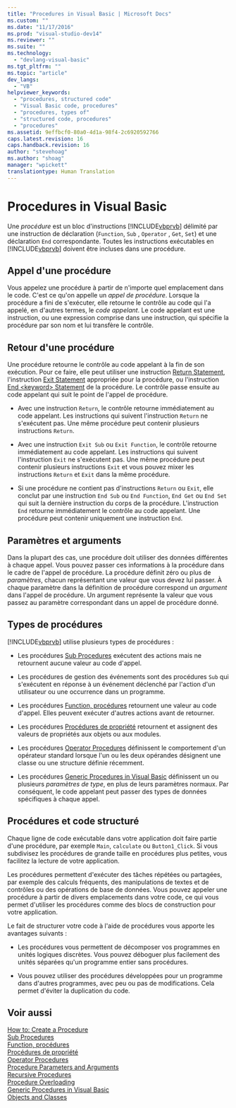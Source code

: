 ```yaml
---
title: "Procedures in Visual Basic | Microsoft Docs"
ms.custom: ""
ms.date: "11/17/2016"
ms.prod: "visual-studio-dev14"
ms.reviewer: ""
ms.suite: ""
ms.technology: 
  - "devlang-visual-basic"
ms.tgt_pltfrm: ""
ms.topic: "article"
dev_langs: 
  - "VB"
helpviewer_keywords: 
  - "procedures, structured code"
  - "Visual Basic code, procedures"
  - "procedures, types of"
  - "structured code, procedures"
  - "procedures"
ms.assetid: 9effbcf0-80a0-4d1a-98f4-2c6920592766
caps.latest.revision: 16
caps.handback.revision: 16
author: "stevehoag"
ms.author: "shoag"
manager: "wpickett"
translationtype: Human Translation
---
```

# Procedures in Visual Basic
Une *procédure* est un bloc d'instructions [!INCLUDE[vbprvb](../../../../csharp/programming-guide/concepts/linq/includes/vbprvb_md.md)] délimité par une instruction de déclaration \(`Function`, `Sub` , `Operator` , `Get`,  `Set`\) et une déclaration `End` correspondante.  Toutes les instructions exécutables en [!INCLUDE[vbprvb](../../../../csharp/programming-guide/concepts/linq/includes/vbprvb_md.md)] doivent être incluses dans une procédure.  
  
## Appel d'une procédure  
 Vous appelez une procédure à partir de n'importe quel emplacement dans le code.  C'est ce qu'on appelle un *appel de procédure*.  Lorsque la procédure a fini de s'exécuter, elle retourne le contrôle au code qui l'a appelé, en d'autres termes, le *code appelant*.  Le code appelant est une instruction, ou une expression comprise dans une instruction, qui spécifie la procédure par son nom et lui transfère le contrôle.  
  
## Retour d'une procédure  
 Une procédure retourne le contrôle au code appelant à la fin de son exécution.  Pour ce faire, elle peut utiliser une instruction [Return Statement](../../../../visual-basic/language-reference/statements/return-statement.md), l'instruction [Exit Statement](../../../../visual-basic/language-reference/statements/exit-statement.md) appropriée pour la procédure, ou l'instruction [End \<keyword\> Statement](../../../../visual-basic/language-reference/statements/end-keyword-statement.md) de la procédure.  Le contrôle passe ensuite au code appelant qui suit le point de l'appel de procédure.  
  
-   Avec une instruction `Return`, le contrôle retourne immédiatement au code appelant.  Les instructions qui suivent l'instruction `Return` ne s'exécutent pas.  Une même procédure peut contenir plusieurs instructions `Return`.  
  
-   Avec une instruction `Exit Sub` ou `Exit Function`, le contrôle retourne immédiatement au code appelant.  Les instructions qui suivent l'instruction `Exit` ne s'exécutent pas.  Une même procédure peut contenir plusieurs instructions `Exit` et vous pouvez mixer les instructions `Return` et `Exit` dans la même procédure.  
  
-   Si une procédure ne contient pas d'instructions `Return` ou `Exit`, elle conclut par une instruction `End Sub` ou `End Function`, `End Get` ou `End Set` qui suit la dernière instruction du corps de la procédure.  L'instruction `End` retourne immédiatement le contrôle au code appelant.  Une procédure peut contenir uniquement une instruction `End`.  
  
## Paramètres et arguments  
 Dans la plupart des cas, une procédure doit utiliser des données différentes à chaque appel.  Vous pouvez passer ces informations à la procédure dans le cadre de l'appel de procédure.  La procédure définit zéro ou plus de *paramètres*, chacun représentant une valeur que vous devez lui passer.  À chaque paramètre dans la définition de procédure correspond un *argument* dans l'appel de procédure.  Un argument représente la valeur que vous passez au paramètre correspondant dans un appel de procédure donné.  
  
## Types de procédures  
 [!INCLUDE[vbprvb](../../../../csharp/programming-guide/concepts/linq/includes/vbprvb_md.md)] utilise plusieurs types de procédures :  
  
-   Les procédures [Sub Procedures](../../../../visual-basic/programming-guide/language-features/procedures/sub-procedures.md) exécutent des actions mais ne retournent aucune valeur au code d'appel.  
  
-   Les procédures de gestion des événements sont des procédures `Sub` qui s'exécutent en réponse à un événement déclenché par l'action d'un utilisateur ou une occurrence dans un programme.  
  
-   Les procédures [Function, procédures](../../../../visual-basic/programming-guide/language-features/procedures/function-procedures.md) retournent une valeur au code d'appel.  Elles peuvent exécuter d'autres actions avant de retourner.  
  
-   Les procédures [Procédures de propriété](../../../../visual-basic/programming-guide/language-features/procedures/property-procedures.md) retournent et assignent des valeurs de propriétés aux objets ou aux modules.  
  
-   Les procédures [Operator Procedures](../../../../visual-basic/programming-guide/language-features/procedures/operator-procedures.md) définissent le comportement d'un opérateur standard lorsque l'un ou les deux opérandes désignent une classe ou une structure définie récemment.  
  
-   Les procédures [Generic Procedures in Visual Basic](../../../../visual-basic/programming-guide/language-features/data-types/generic-procedures.md) définissent un ou plusieurs *paramètres de type*, en plus de leurs paramètres normaux. Par conséquent, le code appelant peut passer des types de données spécifiques à chaque appel.  
  
## Procédures et code structuré  
 Chaque ligne de code exécutable dans votre application doit faire partie d'une procédure, par exemple `Main`, `calculate` ou `Button1_Click`.  Si vous subdivisez les procédures de grande taille en procédures plus petites, vous facilitez la lecture de votre application.  
  
 Les procédures permettent d'exécuter des tâches répétées ou partagées, par exemple des calculs fréquents, des manipulations de textes et de contrôles ou des opérations de base de données.  Vous pouvez appeler une procédure à partir de divers emplacements dans votre code, ce qui vous permet d'utiliser les procédures comme des blocs de construction pour votre application.  
  
 Le fait de structurer votre code à l'aide de procédures vous apporte les avantages suivants :  
  
-   Les procédures vous permettent de décomposer vos programmes en unités logiques discrètes.  Vous pouvez déboguer plus facilement des unités séparées qu'un programme entier sans procédures.  
  
-   Vous pouvez utiliser des procédures développées pour un programme dans d'autres programmes, avec peu ou pas de modifications.  Cela permet d'éviter la duplication du code.  
  
## Voir aussi  
 [How to: Create a Procedure](../../../../visual-basic/programming-guide/language-features/procedures/how-to-create-a-procedure.md)   
 [Sub Procedures](../../../../visual-basic/programming-guide/language-features/procedures/sub-procedures.md)   
 [Function, procédures](../../../../visual-basic/programming-guide/language-features/procedures/function-procedures.md)   
 [Procédures de propriété](../../../../visual-basic/programming-guide/language-features/procedures/property-procedures.md)   
 [Operator Procedures](../../../../visual-basic/programming-guide/language-features/procedures/operator-procedures.md)   
 [Procedure Parameters and Arguments](../../../../visual-basic/programming-guide/language-features/procedures/procedure-parameters-and-arguments.md)   
 [Recursive Procedures](../../../../visual-basic/programming-guide/language-features/procedures/recursive-procedures.md)   
 [Procedure Overloading](../../../../visual-basic/programming-guide/language-features/procedures/procedure-overloading.md)   
 [Generic Procedures in Visual Basic](../../../../visual-basic/programming-guide/language-features/data-types/generic-procedures.md)   
 [Objects and Classes](../../../../visual-basic/programming-guide/language-features/objects-and-classes/index.md)
